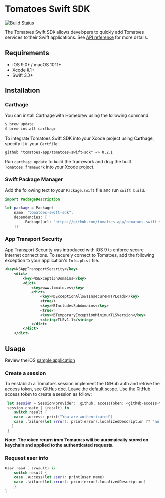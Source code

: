 # Tomatoes Swift SDK
[![Build Status](https://travis-ci.org/tomatoes-app/tomatoes-swift-sdk.svg?branch=master)](https://travis-ci.org/tomatoes-app/tomatoes-swift-sdk)

The Tomatoes Swift SDK allows developers to quickly add Tomatoes services to their Swift applications. 
See [API reference](http://www.tomato.es/pages/api_reference) for more details.

## Requirements

- iOS 9.0+ / macOS 10.11+
- Xcode 8.1+
- Swift 3.0+

## Installation
### Carthage

You can install [Carthage](https://github.com/Carthage/Carthage) with [Homebrew](http://brew.sh/) using the following command:

```bash
$ brew update
$ brew install carthage
```

To integrate Tomatoes Swift SDK into your Xcode project using Carthage, specify it in your `Cartfile`:

```ogdl
github "tomatoes-app/tomatoes-swift-sdk" ~> 0.2.1
```

Run `carthage update` to build the framework and drag the built `Tomatoes.framework` into your Xcode project.

### Swift Package Manager

Add the following text to your `Package.swift` file and run `swift build`.

```Swift
import PackageDescription

let package = Package(
    name: "tomatoes-swift-sdk",
    dependencies: [
        .Package(url: "https://github.com/tomatoes-app/tomatoes-swift-sdk.git", Version(0,2,1))
    ])
```
### App Transport Security

App Transport Security was introduced with iOS 9 to enforce secure Internet connections. To securely connect to Tomatoes, add the following exception to your application's `Info.plist` file.

```xml
<key>NSAppTransportSecurity</key>
	<dict>
		<key>NSExceptionDomains</key>
		<dict>
			<key>www.tomato.es</key>
			<dict>
				<key>NSExceptionAllowsInsecureHTTPLoads</key>
				<true/>
				<key>NSIncludesSubdomains</key>
				<true/>
				<key>NSTemporaryExceptionMinimumTLSVersion</key>
				<string>TLSv1.1</string>
			</dict>
		</dict>
	</dict>
```

## Usage
Review the iOS [sample application](https://github.com/tomatoes-app/tomatoes-ios)

### Create a session
To enstablish a Tomatoes session implement the GitHub auth and retrive the access token, see [GitHub doc](https://developer.github.com/v3/oauth_authorizations/). Leave the default scope. 
Use the GitHub access token to create a session as follow:

```Swift
 let session = Session(provider: .github, accessToken: <github-access-token>)
 session.create { (result) in
    switch result {
    case .success: print("You are authenticated")
    case .failure(let error): print(error?.localizedDescription ?? "no error description")
   }
 }
```
__Note: The token return from Tomatoes will be automaically stored on keychain and applied to the authenticated requests.__

### Request user info

```Swift
User.read { (result) in
    switch result {
    case .success(let user): print(user.name)
    case .failure(let error): print(error?.localizedDescription)
    }
}
```
